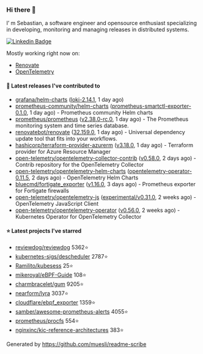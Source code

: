 ### Hi there 👋

I’ m Sebastian, a software engineer and opensource enthusiast specializing in developing, monitoring and managing releases in distributed systems.

[![Linkedin Badge](https://img.shields.io/badge/-LinkedIn-blue?style=flat&logo=Linkedin&logoColor=white&link=https://www.linkedin.com/in/sebastian-poxhofer/)](https://www.linkedin.com/in/sebastian-poxhofer/)

Mostly working right now on:
- [Renovate](https://github.com/renovatebot/renovate)
- [OpenTelemetry](https://github.com/open-telemetry)



#### 🚀 Latest releases I've contributed to

- [grafana/helm-charts](https://github.com/grafana/helm-charts) ([loki-2.14.1](https://github.com/grafana/helm-charts/releases/tag/loki-2.14.1), 1 day ago)
- [prometheus-community/helm-charts](https://github.com/prometheus-community/helm-charts) ([prometheus-smartctl-exporter-0.1.0](https://github.com/prometheus-community/helm-charts/releases/tag/prometheus-smartctl-exporter-0.1.0), 1 day ago) - Prometheus community Helm charts
- [prometheus/prometheus](https://github.com/prometheus/prometheus) ([v2.38.0-rc.0](https://github.com/prometheus/prometheus/releases/tag/v2.38.0-rc.0), 1 day ago) - The Prometheus monitoring system and time series database.
- [renovatebot/renovate](https://github.com/renovatebot/renovate) ([32.159.0](https://github.com/renovatebot/renovate/releases/tag/32.159.0), 1 day ago) - Universal dependency update tool that fits into your workflows.
- [hashicorp/terraform-provider-azurerm](https://github.com/hashicorp/terraform-provider-azurerm) ([v3.18.0](https://github.com/hashicorp/terraform-provider-azurerm/releases/tag/v3.18.0), 1 day ago) - Terraform provider for Azure Resource Manager
- [open-telemetry/opentelemetry-collector-contrib](https://github.com/open-telemetry/opentelemetry-collector-contrib) ([v0.58.0](https://github.com/open-telemetry/opentelemetry-collector-contrib/releases/tag/v0.58.0), 2 days ago) - Contrib repository for the OpenTelemetry Collector
- [open-telemetry/opentelemetry-helm-charts](https://github.com/open-telemetry/opentelemetry-helm-charts) ([opentelemetry-operator-0.11.5](https://github.com/open-telemetry/opentelemetry-helm-charts/releases/tag/opentelemetry-operator-0.11.5), 2 days ago) - OpenTelemetry Helm Charts
- [bluecmd/fortigate_exporter](https://github.com/bluecmd/fortigate_exporter) ([v1.16.0](https://github.com/bluecmd/fortigate_exporter/releases/tag/v1.16.0), 3 days ago) - Prometheus exporter for Fortigate firewalls
- [open-telemetry/opentelemetry-js](https://github.com/open-telemetry/opentelemetry-js) ([experimental/v0.31.0](https://github.com/open-telemetry/opentelemetry-js/releases/tag/experimental%2Fv0.31.0), 2 weeks ago) - OpenTelemetry JavaScript Client
- [open-telemetry/opentelemetry-operator](https://github.com/open-telemetry/opentelemetry-operator) ([v0.56.0](https://github.com/open-telemetry/opentelemetry-operator/releases/tag/v0.56.0), 2 weeks ago) - Kubernetes Operator for OpenTelemetry Collector

#### ⭐ Latest projects I've starred

- [reviewdog/reviewdog](https://github.com/reviewdog/reviewdog) 5362⭐
- [kubernetes-sigs/descheduler](https://github.com/kubernetes-sigs/descheduler) 2787⭐
- [Ramilito/kubesess](https://github.com/Ramilito/kubesess) 25⭐
- [mikeroyal/eBPF-Guide](https://github.com/mikeroyal/eBPF-Guide) 108⭐
- [charmbracelet/gum](https://github.com/charmbracelet/gum) 9205⭐
- [nearform/lyra](https://github.com/nearform/lyra) 3037⭐
- [cloudflare/ebpf_exporter](https://github.com/cloudflare/ebpf_exporter) 1359⭐
- [samber/awesome-prometheus-alerts](https://github.com/samber/awesome-prometheus-alerts) 4055⭐
- [prometheus/procfs](https://github.com/prometheus/procfs) 554⭐
- [nginxinc/kic-reference-architectures](https://github.com/nginxinc/kic-reference-architectures) 383⭐



Generated by https://github.com/muesli/readme-scribe
